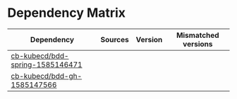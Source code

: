 # Dependency Matrix

Dependency | Sources | Version | Mismatched versions
---------- | ------- | ------- | -------------------
[cb-kubecd/bdd-spring-1585146471](https://github.com/cb-kubecd/bdd-spring-1585146471.git) |  | []() | 
[cb-kubecd/bdd-gh-1585147566](https://github.com/cb-kubecd/bdd-gh-1585147566.git) |  | []() | 
